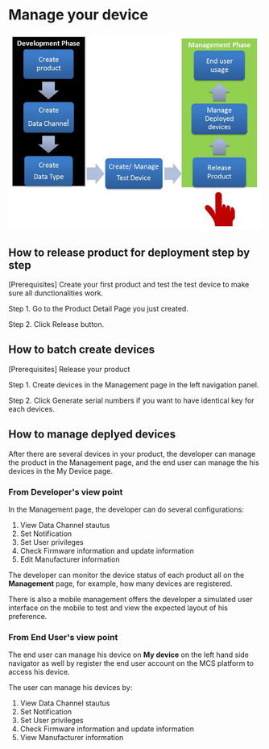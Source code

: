 # Manage your device

![](https://raw.githubusercontent.com/Mediatek-Cloud/MCS/master/graphics/ManageDevice.JPG)


## How to release product for deployment step by step

[Prerequisites] Create your first product and test the test device to make sure all dunctionalities work.

Step 1. Go to the Product Detail Page you just created.

Step 2. Click Release button.

## How to batch create devices

[Prerequisites] Release your product

Step 1. Create devices in the Management page in the left navigation panel.

Step 2. Click Generate serial numbers if you want to have identical key for each devices.


## How to manage deplyed devices

After there are several devices in your product, the developer can manage the product in the Management page, and the end user can manage the his devices in the My Device page.


### From Developer's view point


In the Management page, the developer can do several configurations:

1. View Data Channel stautus
2. Set Notification
3. Set User privileges
4. Check Firmware information and update information
5. Edit Manufacturer information

The developer can monitor the device status of each product all on the **Management** page, for example, how many devices are registered.

There is also a mobile management offers the developer a simulated user interface on the mobile to test and view the expected layout of his preference.


### From End User's view point

The end user can manage his device on **My device** on the left hand side navigator as well by register the end user account on the MCS platform to access his device.

The user can manage his devices by:

1. View Data Channel stautus
2. Set Notification
3. Set User privileges
4. Check Firmware information and update information
5. View Manufacturer information
